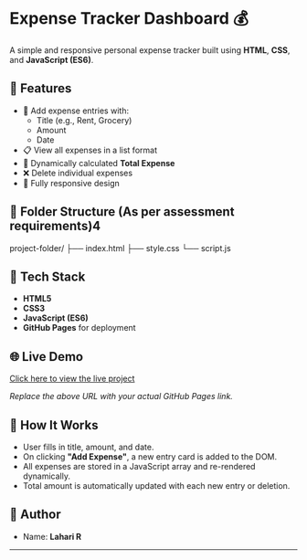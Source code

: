 # Expense Tracker Dashboard 💰

A simple and responsive personal expense tracker built using **HTML**, **CSS**, and **JavaScript (ES6)**.

## 📌 Features

- 🚀 Add expense entries with:
  - Title (e.g., Rent, Grocery)
  - Amount
  - Date
- 📋 View all expenses in a list format
- 💸 Dynamically calculated **Total Expense**
- ❌ Delete individual expenses
- 📱 Fully responsive design

## 📂 Folder Structure (As per assessment requirements)4

project-folder/
├── index.html
├── style.css
└── script.js

## 🔧 Tech Stack

- **HTML5**
- **CSS3**
- **JavaScript (ES6)**
- **GitHub Pages** for deployment

## 🌐 Live Demo

[Click here to view the live project](https://<your-username>.github.io/<your-repo-name>/)

_Replace the above URL with your actual GitHub Pages link._

## 🧠 How It Works

- User fills in title, amount, and date.
- On clicking **"Add Expense"**, a new entry card is added to the DOM.
- All expenses are stored in a JavaScript array and re-rendered dynamically.
- Total amount is automatically updated with each new entry or deletion.

## 📝 Author

- Name: **Lahari R**


---


